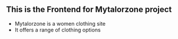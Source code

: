 ## This is the Frontend for Mytalorzone project 
- Mytalorzone is a women clothing site
- It offers a range of clothing options